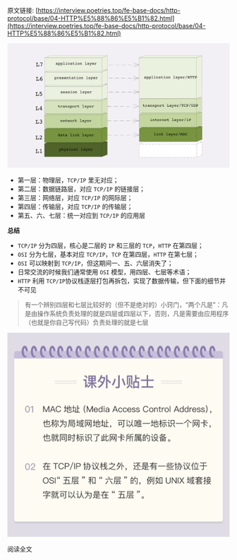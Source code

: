 原文链接: [https://interview.poetries.top/fe-base-docs/http-protocol/base/04-HTTP%E5%88%86%E5%B1%82.html](https://interview.poetries.top/fe-base-docs/http-protocol/base/04-HTTP%E5%88%86%E5%B1%82.html)

![](/images/s_poetries_work_gitee_2019_12_4.png)

  * 第一层：物理层，`TCP/IP` 里无对应；
  * 第二层：数据链路层，对应 `TCP/IP` 的链接层；
  * 第三层：网络层，对应 `TCP/IP` 的网际层；
  * 第四层：传输层，对应 `TCP/IP` 的传输层；
  * 第五、六、七层：统一对应到 `TCP/IP` 的应用层

**总结**

  * `TCP/IP` 分为四层，核心是二层的 `IP` 和三层的 `TCP`，`HTTP` 在第四层；
  * `OSI` 分为七层，基本对应 `TCP/IP`，`TCP` 在第四层，`HTTP` 在第七层；
  * `OSI` 可以映射到 `TCP/IP`，但这期间一、五、六层消失了；
  * 日常交流的时候我们通常使用 `OSI` 模型，用四层、七层等术语；
  * `HTTP` 利用 `TCP/IP`协议栈逐层打包再拆包，实现了数据传输，但下面的细节并不可见

>
> 有一个辨别四层和七层比较好的（但不是绝对的）小窍门，“两个凡是”：凡是由操作系统负责处理的就是四层或四层以下，否则，凡是需要由应用程序（也就是你自己写代码）负责处理的就是七层

![](/images/s_poetries_work_gitee_2019_12_93.png)

阅读全文

